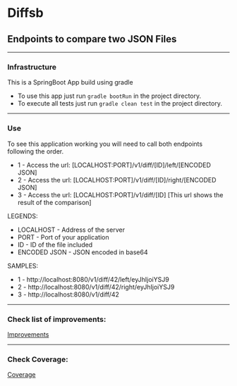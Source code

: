 # Diffsb
## Endpoints to compare two JSON Files


---


### Infrastructure
This is a SpringBoot App build using gradle

* To use this app just run `gradle bootRun` in the project directory.
* To execute all tests just run `gradle clean test` in the project directory.


---


### Use

To see this application working you will need to call both endpoints following the order.

* 1 - Access the url: [LOCALHOST:PORT]/v1/diff/[ID]/left/[ENCODED JSON]
* 2 - Access the url: [LOCALHOST:PORT]/v1/diff/[ID]/right/[ENCODED JSON]
* 3 - Access the url: [LOCALHOST:PORT]/v1/diff/[ID] [This url shows the result of the comparison]

LEGENDS:
* LOCALHOST    - Address of the server
* PORT         - Port of your application
* ID           - ID of the file included
* ENCODED JSON - JSON encoded in base64

SAMPLES:
* 1 - http://localhost:8080/v1/diff/42/left/eyJhIjoiYSJ9
* 2 - http://localhost:8080/v1/diff/42/right/eyJhIjoiYSJ9
* 3 - http://localhost:8080/v1/diff/42


---
### Check list of improvements:
[Improvements](https://github.com/jonatasemidio/diffsb/issues)


---
### Check Coverage:
[Coverage](https://jonatasemidio.github.io/diffsb/)


